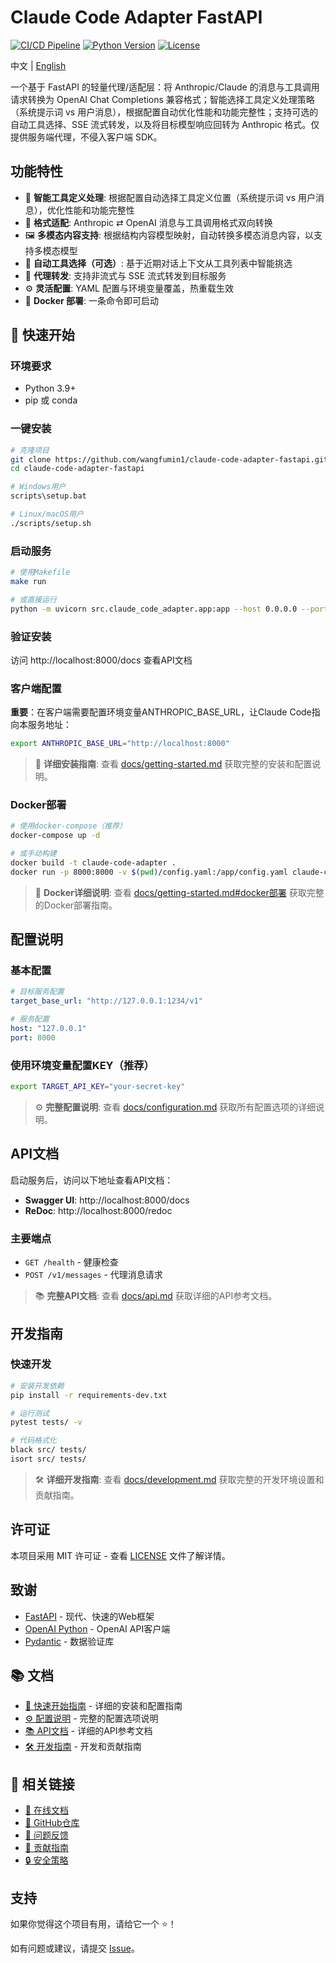 # Claude Code Adapter FastAPI

[![CI/CD Pipeline](https://github.com/wangfumin1/claude-code-adapter-fastapi/actions/workflows/ci.yml/badge.svg)](https://github.com/wangfumin1/claude-code-adapter-fastapi/actions/workflows/ci.yml)
[![Python Version](https://img.shields.io/badge/python-3.9%2B-blue.svg)](https://www.python.org/downloads/)
[![License](https://img.shields.io/badge/license-MIT-green.svg)](LICENSE)

中文 | [English](docs/en/README.md)

一个基于 FastAPI 的轻量代理/适配层：将 Anthropic/Claude 的消息与工具调用请求转换为 OpenAI Chat Completions 兼容格式；智能选择工具定义处理策略（系统提示词 vs 用户消息），根据配置自动优化性能和功能完整性；支持可选的自动工具选择、SSE 流式转发，以及将目标模型响应回转为 Anthropic 格式。仅提供服务端代理，不侵入客户端 SDK。

## 功能特性

- 🔧 **智能工具定义处理**: 根据配置自动选择工具定义位置（系统提示词 vs 用户消息），优化性能和功能完整性
- 🔄 **格式适配**: Anthropic ⇄ OpenAI 消息与工具调用格式双向转换
- 🖼️ **多模态内容支持**: 根据结构内容模型映射，自动转换多模态消息内容，以支持多模态模型
- 🧠 **自动工具选择（可选）**: 基于近期对话上下文从工具列表中智能挑选
- 📡 **代理转发**: 支持非流式与 SSE 流式转发到目标服务
- ⚙️ **灵活配置**: YAML 配置与环境变量覆盖，热重载生效
- 🐳 **Docker 部署**: 一条命令即可启动

## 🚀 快速开始

### 环境要求

- Python 3.9+
- pip 或 conda

### 一键安装

```bash
# 克隆项目
git clone https://github.com/wangfumin1/claude-code-adapter-fastapi.git
cd claude-code-adapter-fastapi

# Windows用户
scripts\setup.bat

# Linux/macOS用户
./scripts/setup.sh
```

### 启动服务

```bash
# 使用Makefile
make run

# 或直接运行
python -m uvicorn src.claude_code_adapter.app:app --host 0.0.0.0 --port 8000
```

### 验证安装

访问 http://localhost:8000/docs 查看API文档

### 客户端配置

**重要**：在客户端需要配置环境变量ANTHROPIC_BASE_URL，让Claude Code指向本服务地址：

```bash
export ANTHROPIC_BASE_URL="http://localhost:8000"
```

> 📖 **详细安装指南**: 查看 [docs/getting-started.md](docs/getting-started.md) 获取完整的安装和配置说明。

### Docker部署

```bash
# 使用docker-compose（推荐）
docker-compose up -d

# 或手动构建
docker build -t claude-code-adapter .
docker run -p 8000:8000 -v $(pwd)/config.yaml:/app/config.yaml claude-code-adapter
```

> 🐳 **Docker详细说明**: 查看 [docs/getting-started.md#docker部署](docs/getting-started.md#docker部署) 获取完整的Docker部署指南。

## 配置说明

### 基本配置

```yaml
# 目标服务配置
target_base_url: "http://127.0.0.1:1234/v1"

# 服务配置
host: "127.0.0.1"
port: 8000
```

### 使用环境变量配置KEY（推荐）

```bash
export TARGET_API_KEY="your-secret-key"
```

> ⚙️ **完整配置说明**: 查看 [docs/configuration.md](docs/configuration.md) 获取所有配置选项的详细说明。

## API文档

启动服务后，访问以下地址查看API文档：

- **Swagger UI**: http://localhost:8000/docs
- **ReDoc**: http://localhost:8000/redoc

### 主要端点

- `GET /health` - 健康检查
- `POST /v1/messages` - 代理消息请求

> 📚 **完整API文档**: 查看 [docs/api.md](docs/api.md) 获取详细的API参考文档。

## 开发指南

### 快速开发

```bash
# 安装开发依赖
pip install -r requirements-dev.txt

# 运行测试
pytest tests/ -v

# 代码格式化
black src/ tests/
isort src/ tests/
```

> 🛠️ **详细开发指南**: 查看 [docs/development.md](docs/development.md) 获取完整的开发环境设置和贡献指南。

## 许可证

本项目采用 MIT 许可证 - 查看 [LICENSE](LICENSE) 文件了解详情。

## 致谢

- [FastAPI](https://fastapi.tiangolo.com/) - 现代、快速的Web框架
- [OpenAI Python](https://github.com/openai/openai-python) - OpenAI API客户端
- [Pydantic](https://pydantic-docs.helpmanual.io/) - 数据验证库

## 📚 文档

- [🚀 快速开始指南](docs/getting-started.md) - 详细的安装和配置指南
- [⚙️ 配置说明](docs/configuration.md) - 完整的配置选项说明
- [📚 API文档](docs/api.md) - 详细的API参考文档
- [🛠️ 开发指南](docs/development.md) - 开发和贡献指南

## 🔗 相关链接

- [📖 在线文档](https://wangfumin1.github.io/claude-code-adapter-fastapi)
- [🐙 GitHub仓库](https://github.com/wangfumin1/claude-code-adapter-fastapi)
- [🐛 问题反馈](https://github.com/wangfumin1/claude-code-adapter-fastapi/issues)
- [🤝 贡献指南](CONTRIBUTING.md)
- [🔒 安全策略](SECURITY.md)

## 支持

如果你觉得这个项目有用，请给它一个 ⭐️！

如有问题或建议，请提交 [Issue](https://github.com/wangfumin1/claude-code-adapter-fastapi/issues)。
